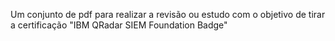 Um conjunto de pdf para realizar a revisão ou estudo com o objetivo de tirar a certificação "IBM QRadar SIEM Foundation Badge"
